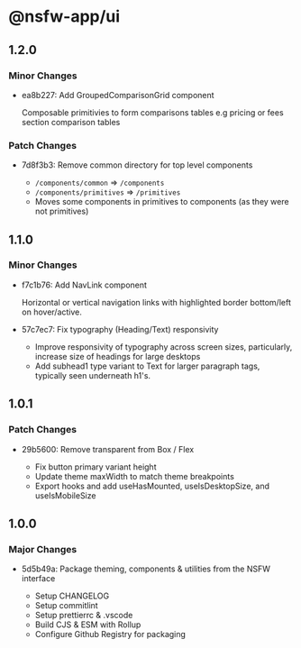 # @nsfw-app/ui

## 1.2.0

### Minor Changes

- ea8b227: Add GroupedComparisonGrid component

  Composable primitivies to form comparisons tables e.g pricing or fees section comparison tables

### Patch Changes

- 7d8f3b3: Remove common directory for top level components

  - `/components/common` => `/components`
  - `/components/primitives` => `/primitives`
  - Moves some components in primitives to components (as they were not primitives)

## 1.1.0

### Minor Changes

- f7c1b76: Add NavLink component

  Horizontal or vertical navigation links with highlighted border bottom/left on hover/active.

- 57c7ec7: Fix typography (Heading/Text) responsivity

  - Improve responsivity of typography across screen sizes, particularly, increase size of headings for large desktops
  - Add subhead1 type variant to Text for larger paragraph tags, typically seen underneath h1's.

## 1.0.1

### Patch Changes

- 29b5600: Remove transparent from Box / Flex

  - Fix button primary variant height
  - Update theme maxWidth to match theme breakpoints
  - Export hooks and add useHasMounted, useIsDesktopSize, and useIsMobileSize

## 1.0.0

### Major Changes

- 5d5b49a: Package theming, components & utilities from the NSFW interface

  - Setup CHANGELOG
  - Setup commitlint
  - Setup prettierrc & .vscode
  - Build CJS & ESM with Rollup
  - Configure Github Registry for packaging
